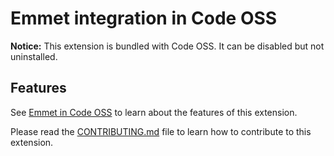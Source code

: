 # Emmet integration in Code OSS

**Notice:** This extension is bundled with Code OSS. It can be disabled but not uninstalled.

## Features

See [Emmet in Code OSS](https://code.visualstudio.com/docs/editor/emmet) to learn about the features of this extension.

Please read the [CONTRIBUTING.md](https://github.com/microsoft/vscode/blob/master/extensions/emmet/CONTRIBUTING.md) file to learn how to contribute to this extension.
